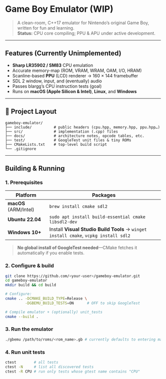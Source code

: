 # Game Boy Emulator (WIP)

> A clean-room, C++17 emulator for Nintendo’s original Game Boy, written for fun and learning.  
> **Status:** CPU core compiling; PPU & APU under active development.

---

## Features (Currently Unimplemented)

- **Sharp LR35902 / SM83** CPU emulation  
- Accurate memory-map (ROM, VRAM, WRAM, OAM, I/O, HRAM)  
- Scanline-based **PPU** (LCD) renderer → 160 × 144 framebuffer  
- SDL 2 window, input, and (eventually) audio  
- Passes blargg’s CPU instruction tests (goal)  
- Runs on **macOS (Apple Silicon & Intel)**, **Linux**, and **Windows**

---

## 📂 Project Layout

```
gameboy-emulator/
├── include/          # public headers (cpu.hpp, memory.hpp, ppu.hpp…)
├── src/              # implementation (.cpp) files
├── docs/             # architecture notes, opcode tables, etc.
├── test/             # GoogleTest unit files & tiny ROMs
├── CMakeLists.txt    # top-level build script
└── .gitignore
```
---

## Building & Running

### 1. Prerequisites

| Platform | Packages |
|----------|----------|
| **macOS** (ARM/Intel) | `brew install cmake sdl2` |
| **Ubuntu 22.04** | `sudo apt install build-essential cmake libsdl2-dev` |
| **Windows 10+** | Install **Visual Studio Build Tools** → `winget install cmake`, `vcpkg install sdl2` |

> **No global install of GoogleTest needed**—CMake fetches it automatically if you enable tests.

### 2. Configure & build

```bash
git clone https://github.com/<your-user>/gameboy-emulator.git
cd gameboy-emulator
mkdir build && cd build

# Configure:
cmake .. -DCMAKE_BUILD_TYPE=Release \
         -DGBEMU_BUILD_TESTS=ON      # OFF to skip GoogleTest

# Compile emulator + (optionally) unit_tests
cmake --build .
```

### 3. Run the emulator

```bash
./gbemu /path/to/roms/<rom_name>.gb # currently defaults to entering main
```

### 4. Run unit tests
```bash
ctest        # all tests
ctest -N     # list all discovered tests
ctest -R CPU # run only tests whose gtest name contains "CPU"
```